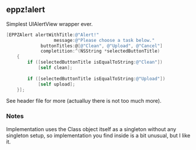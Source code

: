 ## eppz!alert

Simplest UIAlertView wrapper ever.
```Objective-C
[EPPZAlert alertWithTitle:@"Alert!"
                  message:@"Please choose a task below."
             buttonTitles:@[@"Clean", @"Upload", @"Cancel"]
             completition:^(NSString *selectedButtonTitle)
    {
        if ([selectedButtonTitle isEqualToString:@"Clean"])
            [self clean];
     
        if ([selectedButtonTitle isEqualToString:@"Upload"])
            [self upload];
    }];
```

See header file for more (actualluy there is not too much more).

### Notes

Implementation uses the Class object itself as a singleton without any singleton setup, so implementation you find inside is a bit unusual, but I like it.
